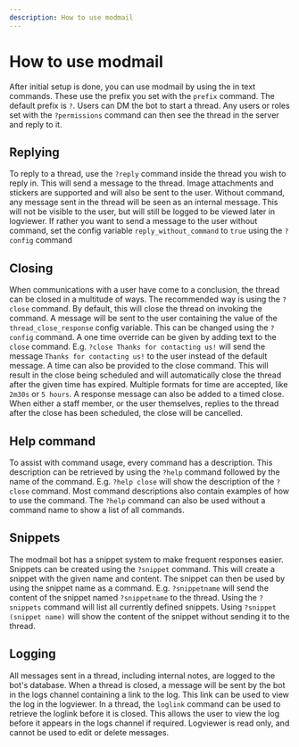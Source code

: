 ```yaml
---
description: How to use modmail
---
```


# How to use modmail

After initial setup is done, you can use modmail by using the in text commands. These use the prefix you set with the `prefix` command. The default prefix is `?`.
Users can DM the bot to start a thread. Any users or roles set with the `?permissions` command can then see the thread in the server and reply to it.

## Replying

To reply to a thread, use the `?reply` command inside the thread you wish to reply in. This will send a message to the thread. Image attachments and stickers are supported and will also be sent to the user.
Without command, any message sent in the thread will be seen as an internal message. This will not be visible to the user, but will still be logged to be viewed later in logviewer. If rather you want to send a message to the user without command, set the config variable `reply_without_command` to `true` using the `?config` command

## Closing

When communications with a user have come to a conclusion, the thread can be closed in a multitude of ways.
The recommended way is using the `?close` command. By default, this will close the thread on invoking the command. A message will be sent to the user containing the value of the `thread_close_response` config variable. This can be changed using the `?config` command. A one time override can be given by adding text to the `close` command. E.g. `?close Thanks for contacting us!` will send the message `Thanks for contacting us!` to the user instead of the default message.
A time can also be provided to the close command. This will result in the close being scheduled and will automatically close the thread after the given time has expired. Multiple formats for time are accepted, like `2m30s` or `5 hours`. A response message can also be added to a timed close. When either a staff member, or the user themselves, replies to the thread after the close has been scheduled, the close will be cancelled.

## Help command

To assist with command usage, every command has a description. This description can be retrieved by using the `?help` command followed by the name of the command. E.g. `?help close` will show the description of the `?close` command. Most command descriptions also contain examples of how to use the command. The `?help` command can also be used without a command name to show a list of all commands.

## Snippets

The modmail bot has a snippet system to make frequent responses easier. Snippets can be created using the `?snippet` command. This will create a snippet with the given name and content. The snippet can then be used by using the snippet name as a command. E.g. `?snippetname` will send the content of the snippet named `?snippetname` to the thread. Using the `?snippets` command will list all currently defined snippets. Using `?snippet (snippet name)` will show the content of the snippet without sending it to the thread.

## Logging

All messages sent in a thread, including internal notes, are logged to the bot's database. When a thread is closed, a message will be sent by the bot in the logs channel containing a link to the log. This link can be used to view the log in the logviewer. In a thread, the `loglink` command can be used to retrieve the loglink before it is closed. This allows the user to view the log before it appears in the logs channel if required. Logviewer is read only, and cannot be used to edit or delete messages.
